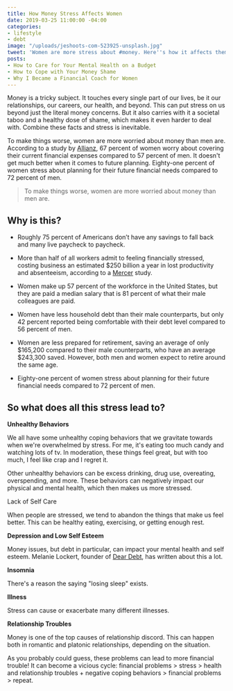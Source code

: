```yaml
---
title: How Money Stress Affects Women
date: 2019-03-25 11:00:00 -04:00
categories:
- lifestyle
- debt
image: "/uploads/jeshoots-com-523925-unsplash.jpg"
tweet: 'Women are more stress about #money. Here''s how it affects them.'
posts:
- How to Care for Your Mental Health on a Budget
- How to Cope with Your Money Shame
- Why I Became a Financial Coach for Women
---
```


Money is a tricky subject. It touches every single part of our lives, be it our relationships, our careers, our health, and beyond. This can put stress on us beyond just the literal money concerns. But it also carries with it a societal taboo and a healthy dose of shame, which makes it even harder to deal with. Combine these facts and stress is inevitable.

To make things worse, women are more worried about money than men are. According to a study by [Allianz](http://www.allianzusa.com/lovefamilymoney/insights/financial-stress-affects-men-and-women-differently/), 67 percent of women worry about covering their current financial expenses compared to 57 percent of men. It doesn't get much better when it comes to future planning. Eighty-one percent of women stress about planning for their future financial needs compared to 72 percent of men.

> To make things worse, women are more worried about money than men are.

## Why is this?

* Roughly 75 percent of Americans don’t have any savings to fall back and many live paycheck to paycheck.

* More than half of all workers admit to feeling financially stressed, costing business an estimated $250 billion a year in lost productivity and absenteeism, according to a [Mercer](https://www.mercer.com/newsroom/financial-stress-could-cost-us-employers-up-to-250-billion-in-lost-wages-annually-finds-new-mercer-survey.html) study.

* Women make up 57 percent of the workforce in the United States, but they are paid a median salary that is 81 percent of what their male colleagues are paid. 

* Women have less household debt than their male counterparts, but only 42 percent reported being comfortable with their debt level compared to 56 percent of men.

* Women are less prepared for retirement, saving an average of only $165,200 compared to their male counterparts, who have an average $243,300 saved. However, both men and women expect to retire around the same age.

* Eighty-one percent of women stress about planning for their future financial needs compared to 72 percent of men.

## So what does all this stress lead to?

**Unhealthy Behaviors**

We all have some unhealthy coping behaviors that we gravitate towards when we're overwhelmed by stress. For me, it's eating too much candy and watching lots of tv. In moderation, these things feel great, but with too much, I feel like crap and I regret it.

Other unhealthy behaviors can be excess drinking, drug use, overeating, overspending, and more. These behaviors can negatively impact our physical and mental health, which then makes us more stressed.

Lack of Self Care

When people are stressed, we tend to abandon the things that make us feel better. This can be healthy eating, exercising, or getting enough rest. 

**Depression and Low Self Esteem**

Money issues, but debt in particular, can impact your mental health and self esteem. Melanie Lockert, founder of [Dear Debt](http://deardebt.com/), has written about this a lot. 

**Insomnia**

There's a reason the saying "losing sleep" exists. 

**Illness**

Stress can cause or exacerbate many different illnesses.

**Relationship Troubles**

Money is one of the top causes of relationship discord. This can happen both in romantic and platonic relationships, depending on the situation.  

As you probably could guess, these problems can lead to more financial trouble! It can become a vicious cycle: financial problems > stress > health and relationship troubles \+ negative coping behaviors > financial problems > repeat.